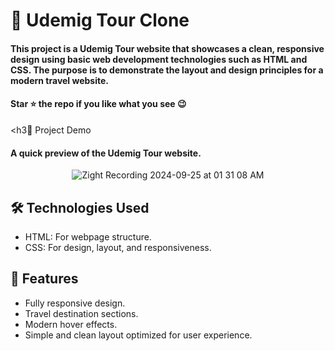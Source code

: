 
<div><h1>🚀 Udemig Tour Clone</h1></div>
<h4>This project is a Udemig Tour website that showcases a clean, responsive design using basic web development technologies such as HTML and CSS. The purpose is to demonstrate the layout and design principles for a modern travel website.</h4>
 <h4>Star ⭐ the repo if you like what you see 😉 </h4>
 <div>


<h3📸 Project Demo</h3>
<h4>A quick preview of the Udemig Tour website. </h4>

<div align='center'>

![Zight Recording 2024-09-25 at 01 31 08 AM](https://github.com/user-attachments/assets/f9716248-288b-485d-b1d5-207700e9ce34)

</div>

 <h2>🛠️ Technologies Used</h2>
 <ul>
   <li>HTML: For webpage structure.</li>
   <li>CSS: For design, layout, and responsiveness.</li>
 </ul>  

  <h2>🎨 Features</h2>
 <ul>
   <li>Fully responsive design.
</li>
   <li>Travel destination sections.</li>
   <li>Modern hover effects.</li>
   <li>Simple and clean layout optimized for user experience.</li>
  
 </ul>
